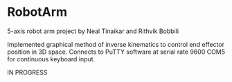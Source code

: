 # RobotArm

5-axis robot arm project by Neal Tinaikar and Rithvik Bobbili

Implemented graphical method of inverse kinematics to control end effector position in 3D space.
Connects to PuTTY software at serial rate 9600 COM5 for continuous keyboard input.

IN PROGRESS
